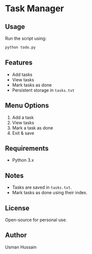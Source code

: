 # Task Manager

## Usage
Run the script using:
```sh
python todo.py
```

## Features
- Add tasks
- View tasks
- Mark tasks as done
- Persistent storage in `tasks.txt`

## Menu Options
1. Add a task
2. View tasks
3. Mark a task as done
4. Exit & save

## Requirements
- Python 3.x

## Notes
- Tasks are saved in `tasks.txt`.
- Mark tasks as done using their index.

## License
Open-source for personal use.

## Author
Usman Hussain


